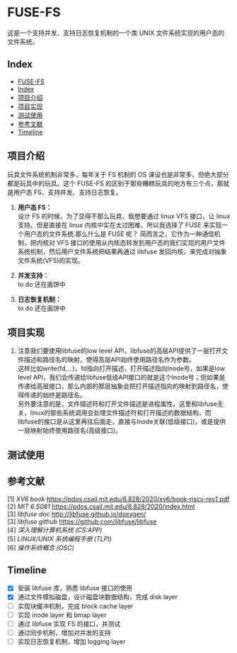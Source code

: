 # FUSE-FS

这是一个支持并发、支持日志恢复机制的一个类 UNIX 文件系统实现的用户态的文件系统。

## Index

- [FUSE-FS](#fuse-fs)  
- [Index](#index)  
- [项目介绍](#项目介绍)  
- [项目实现](#项目实现)  
- [测试使用](#测试使用)  
- [参考文献](#参考文献)  
- [Timeline](#timeline)

## 项目介绍

玩具文件系统机制非常多，每年关于 FS 机制的 OS 课设也是非常多，但绝大部分都是玩具中的玩具。这个 FUSE-FS 的区别于那些糟糕玩具的地方有三个点，那就是用户态 FS、支持并发、支持日志恢复。

  1. **用户态 FS：**  
  设计 FS 的时候，为了显得不那么玩具，我想要通过 linux VFS 接口，让 linux 支持。但是直接在 linux 内核中实在太过困难，所以我选择了 FUSE 来实现一个用户态的文件系统.那么什么是 FUSE 呢？
  简而言之，它作为一种通信机制，把内核对 VFS 接口的使用从内核态转发到用户态的我们实现的用户文件系统机制，然后用户文件系统把结果再通过 libfuse 发回内核，来完成对抽象文件系统(VFS)的实现。

  2. **并发支持：**  
  to do 还在画饼中

  3. **日志恢复机制：**  
  to do 还在画饼中

## 项目实现

1. 注意我们要使用libfuse的low level API，libfuse的高层API提供了一层打开文件描述和路径名的映射，使得高层API始终使用路径名作为参数。  
这样比如write(fd,...)，fd指向打开描述，打开描述指向Inode号，如果是low level API，我们会传递给libfuse低级API接口的就是这个Inode号；但如果是传递给高层接口，那么内部的那层抽象会把打开描述指向的映射到路径名，使得传递的始终是路径名。  
另外要注意的是，文件描述符和打开文件描述是进程属性，这里和libfuse无关，linux的那些系统调用会处理文件描述符和打开描述的数据结构，而libfuse的接口是从这里再往后面走，直接与Inode关联(低级接口)，或是提供一层映射始终使用路径名(高级接口)。

## 测试使用

## 参考文献

[1] _XV6 book_ <https://pdos.csail.mit.edu/6.828/2020/xv6/book-riscv-rev1.pdf>  
[2] _MIT 6.S081_ <https://pdos.csail.mit.edu/6.828/2020/index.html>  
[3] _libfuse doc_ <http://libfuse.github.io/doxygen/>  
[3] _libfuse github_ <https://github.com/libfuse/libfuse>  
[4] _深入理解计算机系统 (CS:APP)_  
[5] _LINUX/UNIX 系统编程手册 (TLPI)_  
[6] _操作系统概念 (OSC)_

## Timeline

- [x] 安装 libfuse 库，熟悉 libfuse 接口的使用
- [x] 通过文件模拟磁盘，设计磁盘块数据结构，完成 disk layer
- [ ] 实现块缓冲机制，完成 block cache layer
- [ ] 实现 inode layer 和 bmap layer
- [ ] 通过 libfuse 实现 FS 的接口，并测试
- [ ] 通过同步机制，增加对并发的支持
- [ ] 实现日志恢复机制，增加 logging layer

